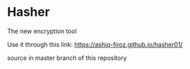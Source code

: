 # Hasher
The new encryption tool

Use it through this link: https://ashiq-firoz.github.io/hasher01/

source in master branch of this repository

